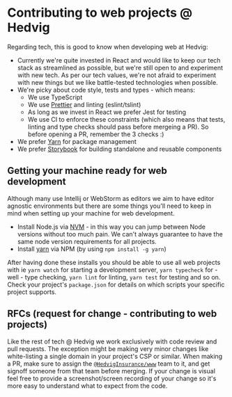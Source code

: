 # Contributing to web projects @ Hedvig

Regarding tech, this is good to know when developing web at Hedvig:

  - Currently we're quite invested in React and would like to keep our tech stack as streamlined as possible, but
    we're still open to and experiment with new tech. As per our tech values, we're not afraid to
    experiment with new things but we like battle-tested technologies when possible.
  - We're picky about code style, tests and types - which means:
    - We use TypeScript
    - We use [Prettier](https://www.npmjs.com/package/prettier) and linting (eslint/tslint)
    - As long as we invest in React we prefer Jest for testing
    - We use CI to enforce these constraints (which also means that tests, linting and type
      checks should pass before mergeing a PR). So before opening a PR, remember the 3 checks :)
  - We prefer [Yarn](https://yarnpkg.com/) for package management
  - We prefer [Storybook](https://storybook.js.org/) for building standalone and reusable components

## Getting your machine ready for web development

Although many use Intellij or WebStorm as editors we aim to have editor agnostic environments
but there are some things you'll need to keep in mind when setting up your machine for web development.

  - Install Node.js via [NVM](https://github.com/nvm-sh/nvm#installing-and-updating) - in this way you can jump
    between Node versions without too much pain. We can't always guarantee to have the same node version requirements
    for all projects.
  - Install [yarn](https://yarnpkg.com/) via NPM (by using `npm install -g yarn`)

After having done these installs you should be able to use all web projects with ie `yarn watch` for starting a development
server, `yarn typecheck` for - well - type checking, `yarn lint` for linting, `yarn test` for testing and so on.
Check your project's `package.json` for details on which scripts your specific project supports.


## RFCs (request for change - contributing to web projects)

Like the rest of tech @ Hedvig we work exclusively with code review and pull requests. The exception might be making very minor
changes like white-listing a single domain in your project's CSP or similar. When making a PR, make sure to assign the
[`@HedvigInsurance/www`](https://github.com/orgs/HedvigInsurance/teams/www) team to it, and get signoff someone from
that team before merging. If your change is visual feel free to provide a screenshot/screen recording of your change
so it's more easy to understand what to expect from the code.

